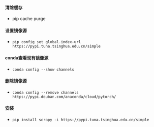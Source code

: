 #### 清除缓存
* pip cache purge

#### 设置镜像源
* `pip config set global.index-url https://pypi.tuna.tsinghua.edu.cn/simple`

#### conda查看现有镜像源
* `conda config --show channels`

#### 删除镜像源
* `conda config --remove channels https://pypi.douban.com/anaconda/cloud/pytorch/`

#### 安装
* `pip install scrapy -i https://pypi.tuna.tsinghua.edu.cn/simple`
